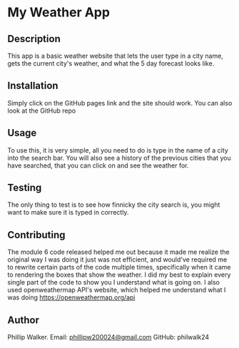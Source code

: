 # My Weather App
## Description
This app is a basic weather website that lets the user type in a city name, gets the current city's weather, and what the 5 day forecast looks like.

## Installation
Simply click on the GitHub pages link and the site should work. You can also look at the GitHub repo

## Usage
To use this, it is very simple, all you need to do is type in the name of a city into the search bar. You will also see a history of the previous cities that you have searched, that you can click on and see the weather for.

## Testing
The only thing to test is to see how finnicky the city search is, you might want to make sure it is typed in correctly.

## Contributing
The module 6 code released helped me out because it made me realize the original way I was doing it just was not efficient, and would've required me to rewrite certain parts of the code multiple times, specifically when it came to rendering the boxes that show the weather. I did my best to explain every single part of the code to show you I understand what is going on. I also used openweathermap API's website, which helped me understand what I was doing
https://openweathermap.org/api

## Author
Phillip Walker. Email: phillipw200024@gmail.com
GitHub: philwalk24

